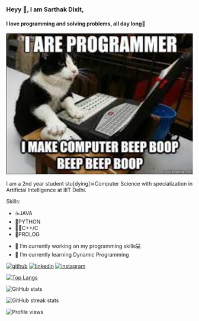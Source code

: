 ### Heyy 👋, I am Sarthak Dixit,
#### I love programming and solving problems, all day long🥰
![I love programming and solving problems, all day long🥰](https://github.com/sarthak20574/sarthak20574/blob/main/Screenshot%20(1486).png)

 I am a 2nd year student stu[dying]☠Computer Science with specialization in Artificial Intelligence at IIIT Delhi.

Skills: 
* ☕JAVA 
* 🐍PYTHON
* 👨‍💻C++/C
* 🦉PROLOG

- 🔭 I’m currently working on my programming skills💻 
- 🌱 I’m currently learning Dynamic Programming 


[<img src='https://cdn.jsdelivr.net/npm/simple-icons@3.0.1/icons/github.svg' alt='github' height='40'>](https://github.com/sarthak20574)  [<img src='https://cdn.jsdelivr.net/npm/simple-icons@3.0.1/icons/linkedin.svg' alt='linkedin' height='40'>](https://www.linkedin.com/in/sarthak-dixit-061a19221/)  [<img src='https://cdn.jsdelivr.net/npm/simple-icons@3.0.1/icons/instagram.svg' alt='instagram' height='40'>](https://www.instagram.com/sarthakugly/)  

[![Top Langs](https://github-readme-stats.vercel.app/api/top-langs/?username=sarthak20574)](https://github.com/anuraghazra/github-readme-stats)

![GitHub stats](https://github-readme-stats.vercel.app/api?username=sarthak20574&show_icons=true&count_private=true)  

![GitHub streak stats](https://github-readme-streak-stats.herokuapp.com/?user=sarthak20574)  

![Profile views](https://gpvc.arturio.dev/sarthak20574)  
